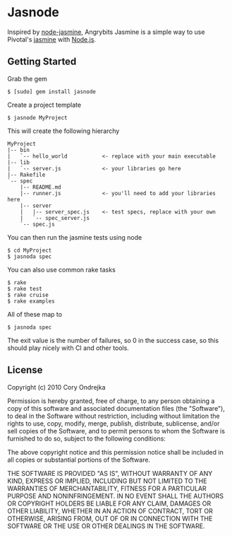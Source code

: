 # Jasnode

Inspired by [node-jasmine](http://github.com/mhevery/jasmine-node), Angrybits Jasmine is a simple way to use Pivotal's [jasmine](http://github.com/pivotal/jasmine) with [Node.js](http://github.com/ry/node).

## Getting Started

Grab the gem

    $ [sudo] gem install jasnode
    
Create a project template

    $ jasnode MyProject
    
This will create the following hierarchy

    MyProject
    |-- bin
    |   `-- hello_world           <- replace with your main executable
    |-- lib
    |   `-- server.js             <- your libraries go here
    |-- Rakefile
    `-- spec
        |-- README.md
        |-- runner.js             <- you'll need to add your libraries here
        |-- server
        |   |-- server_spec.js    <- test specs, replace with your own
        |   `-- spec_server.js
        `-- spec.js
    
You can then run the jasmine tests using node

    $ cd MyProject
    $ jasnoda spec
    
You can also use common rake tasks

    $ rake
    $ rake test
    $ rake cruise
    $ rake examples
    
All of these map to

    $ jasnoda spec
    
The exit value is the number of failures, so 0 in the success case, so this should play nicely with CI and other tools.
    
## License

Copyright (c) 2010 Cory Ondrejka
 
Permission is hereby granted, free of charge, to any person obtaining
a copy of this software and associated documentation files (the
"Software"), to deal in the Software without restriction, including
without limitation the rights to use, copy, modify, merge, publish,
distribute, sublicense, and/or sell copies of the Software, and to
permit persons to whom the Software is furnished to do so, subject to
the following conditions:
 
The above copyright notice and this permission notice shall be
included in all copies or substantial portions of the Software.
 
THE SOFTWARE IS PROVIDED "AS IS", WITHOUT WARRANTY OF ANY KIND,
EXPRESS OR IMPLIED, INCLUDING BUT NOT LIMITED TO THE WARRANTIES OF
MERCHANTABILITY, FITNESS FOR A PARTICULAR PURPOSE AND
NONINFRINGEMENT. IN NO EVENT SHALL THE AUTHORS OR COPYRIGHT HOLDERS BE
LIABLE FOR ANY CLAIM, DAMAGES OR OTHER LIABILITY, WHETHER IN AN ACTION
OF CONTRACT, TORT OR OTHERWISE, ARISING FROM, OUT OF OR IN CONNECTION
WITH THE SOFTWARE OR THE USE OR OTHER DEALINGS IN THE SOFTWARE.